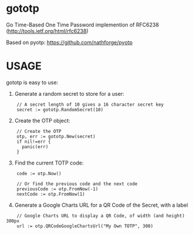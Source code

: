 gototp
======

Go Time-Based One Time Password implemention of RFC6238 (http://tools.ietf.org/html/rfc6238)

Based on pyotp: https://github.com/nathforge/pyotp

USAGE
=====
gototp is easy to use:

1. Generate a random secret to store for a user:
````
    // A secret length of 10 gives a 16 character secret key
    secret := gototp.RandomSecret(10)
````

2.  Create the OTP object:
````
    // Create the OTP
    otp, err := gototp.New(secret)
    if nil!=err {
      panic(err)
  	}
````
3.  Find the current TOTP code:
````
    code := otp.Now()

    // Or find the previous code and the next code
    previousCode := otp.FromNow(-1)
    nextCode := otp.FromNow(1)
````
4.  Generate a Google Charts URL for a QR Code of the Secret, with a label
````
    // Google Charts URL to display a QR Code, of width (and height) 300px
    url := otp.QRCodeGoogleChartsUrl("My Own TOTP", 300)
````
